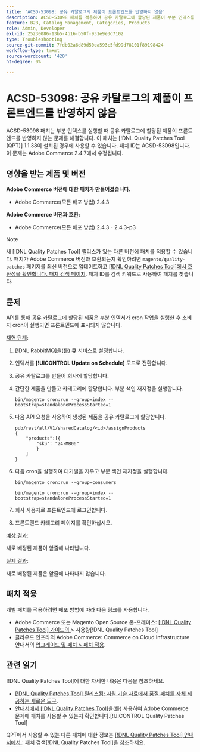 ```yaml
---
title: 'ACSD-53098: 공유 카탈로그의 제품이 프론트엔드를 반영하지 않음'
description: ACSD-53098 패치를 적용하여 공유 카탈로그에 할당된 제품이 부분 인덱스를 실행할 때 프론트엔드를 반영하지 않는 Adobe Commerce 문제를 해결합니다.
feature: B2B, Catalog Management, Categories, Products
role: Admin, Developer
exl-id: 25230086-13b5-4b16-b50f-931e9e3d7102
type: Troubleshooting
source-git-commit: 7fdb02a6d89d50ea593c5fd99d78101f89198424
workflow-type: tm+mt
source-wordcount: '420'
ht-degree: 0%

---
```


# ACSD-53098: 공유 카탈로그의 제품이 프론트엔드를 반영하지 않음

ACSD-53098 패치는 부분 인덱스를 실행할 때 공유 카탈로그에 할당된 제품이 프론트엔드를 반영하지 않는 문제를 해결합니다. 이 패치는 [!DNL Quality Patches Tool (QPT)] 1.1.38이 설치된 경우에 사용할 수 있습니다. 패치 ID는 ACSD-53098입니다. 이 문제는 Adobe Commerce 2.4.7에서 수정됩니다.

## 영향을 받는 제품 및 버전

**Adobe Commerce 버전에 대한 패치가 만들어졌습니다.**

* Adobe Commerce(모든 배포 방법) 2.4.3

**Adobe Commerce 버전과 호환:**

* Adobe Commerce(모든 배포 방법) 2.4.3 - 2.4.3-p3

>[!NOTE]
>
>새 [!DNL Quality Patches Tool] 릴리스가 있는 다른 버전에 패치를 적용할 수 있습니다. 패치가 Adobe Commerce 버전과 호환되는지 확인하려면 `magento/quality-patches` 패키지를 최신 버전으로 업데이트하고 [[!DNL Quality Patches Tool]에서 호환성을 확인합니다. 패치 검색 페이지](https://experienceleague.adobe.com/tools/commerce-quality-patches/index.html?lang=ko). 패치 ID를 검색 키워드로 사용하여 패치를 찾습니다.

## 문제

API를 통해 공유 카탈로그에 할당된 제품은 부분 인덱서가 cron 작업을 실행한 후 소비자 cron이 실행되면 프론트엔드에 표시되지 않습니다.

<u>재현 단계</u>:

1. [!DNL RabbitMQ]을(를) 큐 서비스로 설정합니다.
1. 인덱서를 **[!UICONTROL Update on Schedule]** 모드로 전환합니다.
1. 공유 카탈로그를 만들어 회사에 할당합니다.
1. 간단한 제품을 만들고 카테고리에 할당합니다. 부분 색인 재지정을 실행합니다.

   `bin/magento cron:run --group=index --bootstrap=standaloneProcessStarted=1`

1. 다음 API 요청을 사용하여 생성된 제품을 공유 카탈로그에 할당합니다.

   ```
   pub/rest/all/V1/sharedCatalog/<id>/assignProducts
   {
       "products":[{
           "sku": "24-MB06"
           }
       ]
   }
   ```

1. 다음 cron을 실행하여 대기열을 지우고 부분 색인 재지정을 실행합니다.

   `bin/magento cron:run --group=consumers`

   `bin/magento cron:run --group=index --bootstrap=standaloneProcessStarted=1`

1. 회사 사용자로 프론트엔드에 로그인합니다.
1. 프론트엔드 카테고리 페이지를 확인하십시오.

<u>예상 결과</u>:

새로 배정된 제품이 앞줄에 나타납니다.

<u>실제 결과</u>:

새로 배정된 제품은 앞줄에 나타나지 않습니다.

## 패치 적용

개별 패치를 적용하려면 배포 방법에 따라 다음 링크를 사용합니다.

* Adobe Commerce 또는 Magento Open Source 온-프레미스: [[!DNL Quality Patches Tool]  가이드의 &#x200B;](/help/tools/quality-patches-tool/usage.md)> 사용량[!DNL Quality Patches Tool]
* 클라우드 인프라의 Adobe Commerce: Commerce on Cloud Infrastructure 안내서의 [업그레이드 및 패치 > 패치 적용](https://experienceleague.adobe.com/docs/commerce-cloud-service/user-guide/develop/upgrade/apply-patches.html?lang=ko).

## 관련 읽기

[!DNL Quality Patches Tool]에 대한 자세한 내용은 다음을 참조하세요.

* [[!DNL Quality Patches Tool] 릴리스됨: 지원 기술 자료에서 품질 패치를 자체 제공하는 새로운 도구](https://experienceleague.adobe.com/ko/docs/commerce-operations/tools/quality-patches-tool/quality-patches-tool-to-self-serve-quality-patches).
* [&#x200B; 안내서에서  [!DNL Quality Patches Tool]](/help/tools/quality-patches-tool/patches-available-in-qpt/check-patch-for-magento-issue-with-magento-quality-patches.md)을(를) 사용하여 Adobe Commerce 문제에 패치를 사용할 수 있는지 확인합니다.[!UICONTROL Quality Patches Tool]


QPT에서 사용할 수 있는 다른 패치에 대한 정보는 [[!DNL Quality Patches Tool] 안내서에서 &#x200B;](https://experienceleague.adobe.com/tools/commerce-quality-patches/index.html?lang=ko): 패치 검색[!DNL Quality Patches Tool]을 참조하세요.
